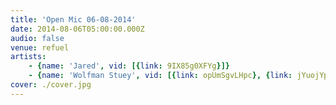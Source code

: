 ```yaml
---
title: 'Open Mic 06-08-2014'
date: 2014-08-06T05:00:00.000Z
audio: false
venue: refuel
artists:
    - {name: 'Jared', vid: [{link: 9IX85g0XFYg}]}
    - {name: 'Wolfman Stuey', vid: [{link: opUmSgvLHpc}, {link: jYuojYpSzZw}]}
cover: ./cover.jpg
---
```

